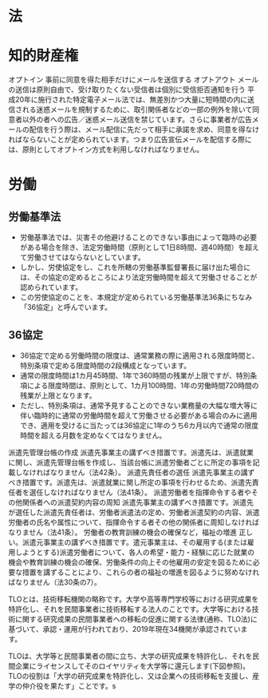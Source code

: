 # 法

# 知的財産権

オプトイン
事前に同意を得た相手だけにメールを送信する
オプトアウト
メールの送信は原則自由で、受け取りたくない受信者は個別に受信拒否通知を行う
平成20年に施行された特定電子メール法では、無差別かつ大量に短時間の内に送信される迷惑メールを規制するために、取引関係者などの一部の例外を除いて同意者以外の者への広告／迷惑メール送信を禁じています。さらに事業者が広告メールの配信を行う際は、メール配信に先だって相手に承諾を求め、同意を得なければならないことが定められています。つまり広告宣伝メールを配信する際には、原則としてオプトイン方式を利用しなければなりません。


# 労働

## 労働基準法
- 労働基準法では、災害その他避けることのできない事由によって臨時の必要がある場合を除き、法定労働時間（原則として1日8時間、週40時間）を超えて労働させてはならないとしています。
- しかし、労使協定をし、これを所轄の労働基準監督署長に届け出た場合には、その協定の定めるところにより法定労働時間を超えて労働させることが認められています。
- この労使協定のことを、本規定が定められている労働基準法36条にちなみ「36協定」と呼んでいます。

## 36協定
- 36協定で定める労働時間の限度は、通常業務の際に適用される限度時間と、特別条項で定める限度時間の2段構成となっています。
- 通常の限度時間は1カ月45時間、1年で360時間の残業が上限ですが、特別条項による限度時間は、原則として、1カ月100時間、1年の労働時間720時間の残業が上限となります。
- ただし、特別条項は、通常予見することのできない業務量の大幅な増大等に伴い臨時的に通常の労働時間を超えて労働させる必要がある場合のみに適用でき、適用を受けるに当たっては36協定に1年のうち6カ月以内で通常の限度時間を超える月数を定めなくてはなりません。



派遣先管理台帳の作成
派遣先事業主の講ずべき措置です。派遣先は、派遣就業に関し、派遣先管理台帳を作成し、当該台帳に派遣労働者ごとに所定の事項を記載しなければなりません（法42条）。
派遣先責任者の選任
派遣先事業主の講ずべき措置です。派遣先は、派遣就業に関し所定の事項を行わせるため、派遣先責任者を選任しなければなりません（法41条）。
派遣労働者を指揮命令する者やその他関係者への派遣契約内容の周知
派遣先事業主の講ずべき措置です。派遣先が選任した派遣先責任者は、労働者派遣法の定め、労働者派遣契約の内容、派遣労働者の氏名や属性について、指揮命令する者その他の関係者に周知しなければなりません（法41条）。
労働者の教育訓練の機会の確保など，福祉の増進
正しい。派遣元事業主の講ずべき措置です。遣元事業主は、その雇用する(または雇用しようとする)派遣労働者について、各人の希望・能力・経験に応じた就業の機会や教育訓練の機会の確保、労働条件の向上その他雇用の安定を図るために必要な措置を講ずることにより、これらの者の福祉の増進を図るように努めなければなりません（法30条の7）。













TLOとは、技術移転機関の略称です。大学や高等専門学校等における研究成果を特許化し、それを民間事業者に技術移転する法人のことです。大学等における技術に関する研究成果の民間事業者への移転の促進に関する法律(通称、TLO法)に基づいて、承認・運用が行われており、2019年現在34機関が承認されています。

TLOは、大学等と民間事業者の間に立ち、大学の研究成果を特許化し、それを民間企業にライセンスしてそのロイヤリティを大学等に還元します(下図参照)。TLOの役割は「大学の研究成果を特許化し、又は企業への技術移転を支援し、産学の仲介役を果たす」ことです。s